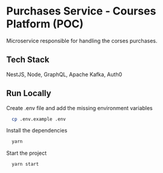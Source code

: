 # Purchases Service - Courses Platform (POC)

Microservice responsible for handling the corses purchases.

## Tech Stack

NestJS, Node, GraphQL, Apache Kafka, Auth0

## Run Locally

Create .env file and add the missing environment variables

```bash
  cp .env.example .env
```

Install the dependencies

```bash
  yarn
```

Start the project

```bash
  yarn start
```
